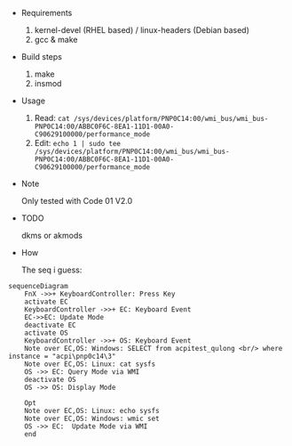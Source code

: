 * Requirements

	1. kernel-devel (RHEL based) / linux-headers (Debian based)
	2. gcc & make

* Build steps

	1. make
	2. insmod

* Usage

	1. Read: `cat /sys/devices/platform/PNP0C14:00/wmi_bus/wmi_bus-PNP0C14:00/ABBC0F6C-8EA1-11D1-00A0-C90629100000/performance_mode`
	2. Edit: `echo 1 | sudo tee /sys/devices/platform/PNP0C14:00/wmi_bus/wmi_bus-PNP0C14:00/ABBC0F6C-8EA1-11D1-00A0-C90629100000/performance_mode`


* Note

	Only tested with Code 01 V2.0

* TODO

	dkms or akmods

* How

	The seq i guess:


```mermaid
sequenceDiagram
    FnX ->>+ KeyboardController: Press Key
    activate EC
    KeyboardController ->>+ EC: Keyboard Event
    EC->>EC: Update Mode
    deactivate EC
    activate OS
    KeyboardController ->>+ OS: Keyboard Event
    Note over EC,OS: Windows: SELECT from acpitest_qulong <br/> where instance = "acpi\pnp0c14\3"
    Note over EC,OS: Linux: cat sysfs
    OS ->> EC: Query Mode via WMI
    deactivate OS
    OS ->> OS: Display Mode

    Opt 
    Note over EC,OS: Linux: echo sysfs
    Note over EC,OS: Windows: wmic set
    OS ->> EC:  Update Mode via WMI
    end
```
